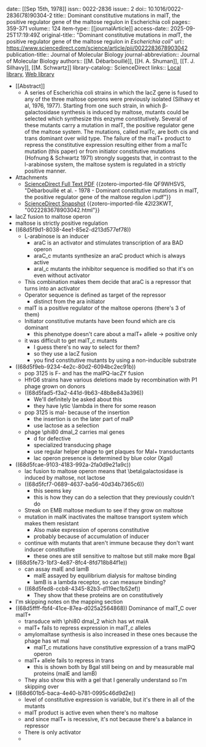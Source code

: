 date:: [[Sep 15th, 1978]]
issn:: 0022-2836
issue:: 2
doi:: 10.1016/0022-2836(78)90304-2
title:: Dominant constitutive mutations in malT, the positive regulator gene of the maltose regulon in Escherichia coli
pages:: 359-371
volume:: 124
item-type:: [[journalArticle]]
access-date:: 2025-09-25T17:19:49Z
original-title:: "Dominant constitutive mutations in <i>mal</i>T, the positive regulator gene of the maltose regulon in <i>Escherichia coli</i>"
url:: https://www.sciencedirect.com/science/article/pii/0022283678903042
publication-title:: Journal of Molecular Biology
journal-abbreviation:: Journal of Molecular Biology
authors:: [[M. Débarbouillé]], [[H. A. Shuman]], [[T. J. Silhavy]], [[M. Schwartz]]
library-catalog:: ScienceDirect
links:: [Local library](zotero://select/library/items/HS52VKIQ), [Web library](https://www.zotero.org/users/6106196/items/HS52VKIQ)

- [[Abstract]]
	- A series of Escherichia coli strains in which the lacZ gene is fused to any of the three maltose operons were previously isolated (Silhavy et al, 1976, 1977). Starting from one such strain, in which β-galactosidase synthesis is induced by maltose, mutants could be selected which synthesize this enzyme constitutively. Several of these mutants carry a mutation in malT, the positive regulator gene of the maltose system. The mutations, called malTc, are both cis and trans dominant over wild type. The failure of the malT+ product to repress the constitutive expression resulting either from a malTc mutation (this paper) or from initiator constitutive mutations (Hofnung & Schwartz 1971) strongly suggests that, in contrast to the l-arabinose system, the maltose system is regulated in a strictly positive manner.
- Attachments
	- [ScienceDirect Full Text PDF](https://pdf.sciencedirectassets.com/272582/1-s2.0-S0022283600X09679/1-s2.0-0022283678903042/main.pdf?X-Amz-Security-Token=IQoJb3JpZ2luX2VjEPD%2F%2F%2F%2F%2F%2F%2F%2F%2F%2FwEaCXVzLWVhc3QtMSJHMEUCIA%2F2u6OVxpT54QEoEB95qL7OSTk4V4wbed7%2BEnk1eyoLAiEAmNfbJsxSdLtof6i0lhS5FN6p2qNz4RzR%2B7fHexb%2BZ1UqsgUIeRAFGgwwNTkwMDM1NDY4NjUiDCYFQhWMqpui4pW1IiqPBbQxEMeUXztChNnCt4g%2FRL%2Ff%2FsD3tInsQk%2Bum7sg8qRQE6rbCPg%2BIzNvA1Fird%2Fq70COOM8Z2sOqfgi77%2BI0GOrT0HAZKudeCvu86o0JiEQbq091B1Bso2Yjb21fx8Zf9rae%2FOstWsG9XnRMDiS2CTsovd1bDt3Xy%2BwLLytT9qGMPRvRpxa9JrzH1A0RhwIeZy%2Bh%2FKMqUrlbK%2BCcjcGrTq9U8mozBBNifvarrMPUyR%2FVyTcpH7HgFsrvuJUiT3eDRfbrwnwNERfr%2BzlzDr%2FupKHAZdd0heG2yRWUAu7zIu2jdCZc6l2s4zIMddwGVepNMv31eYN5rsvuhmJC2B846RzARlnK6BhgplGmc9egqcVvFRp2rBC5LQe4mYjlaKxbggf6a4JCwLAdfQ40lxv2l5s6iwpqwfqFv04XeHfZhGCeJiL35QipqN6uNKnrDlOHI4l3qs3OgRcAZDQE8iLBsplyrZU0hDYIRj829nYWn1hKw2JvK1ihCgzA66Uk%2Fy3fdN3m%2FXYJY7%2FSO1fB9jK7VNlzTGm1qTL0vKRWOHE1kqEu%2Fjj%2BlQy98%2BxNoe3nVJlOhYUSMUK0xVZL4A8vSnvqL8nYgrTj6lbFjm%2BAeF4mBczb92o9mlBvT6LhmB1%2F9JVTaeuRcqD%2BAlu%2BtIHRnttC3PH6gNHiy0uwVsVGZ%2BF7jRUcslZhBMQ3XOohW%2ByBZdruRvIove6bRHaLggp8X4FpGp%2BYP%2FEb9WciC4i4mbTq4uDdljE%2ByXbX5yaPAYWJWcDTDj3C1sB3Z4a6DxIw38NbB0KIcI9h%2FActesL93dOqNVSQQcPtxxYI3dB5tUmuSNm0iLzmIW4etHc9y2maKOsPY%2FDHR1D%2FyBibdFPzT%2BglKDswl8zVxgY6sQEZ2pg8DKxCn0K26oq4Nr3FGbU2OF9sbtZ46%2BHR0T54jYTi%2B6RW8YAM%2FXWH5xP2dslVQx2wEPDNUoLHkNBfyRLRCeGOVZJ7Lgw7ywTd863%2Bq0eLM9NxuYlY1nDq6Dt5sWpExiTOrRs87l6GI3tNNkhzT8Eat7wDZnNb0X3Ltm%2FJBidSVKrqKM%2BIRjEir07VsAPok0AffUE%2Flwdd%2BdoIUaYbrUBSHyt73RF1O7X9vCiYBro%3D&X-Amz-Algorithm=AWS4-HMAC-SHA256&X-Amz-Date=20250925T171955Z&X-Amz-SignedHeaders=host&X-Amz-Expires=300&X-Amz-Credential=ASIAQ3PHCVTYQVFWZV5Z%2F20250925%2Fus-east-1%2Fs3%2Faws4_request&X-Amz-Signature=c0ff9c593f0b10591b26972a893eed40cf0e7abddc92d98ca180f2d1f1f407b4&hash=b0d6df1c4b5b7f1bfdd422312086b684093982c5cbeffaf82c50c96f5584541f&host=68042c943591013ac2b2430a89b270f6af2c76d8dfd086a07176afe7c76c2c61&pii=0022283678903042&tid=spdf-450b46f4-2d8f-468f-ba94-4b83b6dc1358&sid=e2441fc9508a914a679929c346c28d3b4a95gxrqa&type=client&tsoh=d3d3LnNjaWVuY2VkaXJlY3QuY29t&rh=d3d3LnNjaWVuY2VkaXJlY3QuY29t&ua=13115f5e55005c54535a&rr=984c3074abebc5e9&cc=us) {{zotero-imported-file QF9WHSVS, "Débarbouillé et al. - 1978 - Dominant constitutive mutations in malT, the positive regulator gene of the maltose regulon i.pdf"}}
	- [ScienceDirect Snapshot](https://www.sciencedirect.com/science/article/pii/0022283678903042) {{zotero-imported-file 42I23KWT, "0022283678903042.html"}}
- lacZ fusion to maltose operon
- maltose is strictly positive regulation
- ((68d5f9d1-8038-4ee1-85e2-d213d577ef78))
	- L-arabinose is an inducer
		- araC is an activator and stimulates transcription of ara BAD operon
		- araC_c mutants synthesize an araC product which is always active
		- araI_c mutants the inhibitor sequence is modified so that it's on even without activator
	- This combination makes them decide that araC is a repressor that turns into an activator
	- Operator sequence is defined as target of the repressor
		- distinct from the ara initiator
	- malT is a positive regulator of the maltose operons (there's 3 of them)
	- Initiator constitutive mutants have been found which are cis dominant
		- this phenotype doesn't care about a malT+ allele -> positive only
	- it was difficult to get malT_c mutants
		- I guess there's no way to select for them?
		- so they use a lacZ fusion
		- you find constitutive mutants by using a non-inducible substrate
- ((68d5f9eb-9234-4e2c-80d2-6094bc2ec91b))
	- pop 3125 is F- and has the malPQ-lacZY fusion
	- HfrG6 strains have various deletions made by recombination with P1 phage grown on donors
	- ((68d5fad5-f3a2-441d-9b63-48b8e843a396))
		- We'll definitely be asked about this
		- they have lytic \lambda in there for some reason
	- pop 3125 is mal- because of the insertion
		- the insertion is on the later part of malP
		- use lactose as a selection
	- phage \phi80 dmal_2 carries mal genes
		- d for defective
		- specialized transducing phage
		- use regular helper phage to get plaques for Mal+ transductants
		- lac operon presence is determined by blue color (Xgal)
- ((68d5fcae-9103-4183-992a-2fa0d9e21a9c))
	- lac fusion to maltose operon means that \beta\galactosidase is induced by maltose, not lactose
	- ((68d5fcf7-0689-4637-ba56-40d34b7365c6))
		- this seems key
		- this is how they can do a selection that they previously couldn't do
	- Streak on EMB maltose medium to see if they grow on maltose
	- mutation in malK inactivates the maltose transport system which makes them resistant
		- Also make expression of operons constitutive
		- probably because of accumulation of inducer
	- continue with mutants that aren't immune because they don't want inducer constitutive
		- these ones are still sensitive to maltose but still make more Bgal
- ((68d5fe73-1bf3-4e87-8fc4-8fd718b84f1e))
	- can assay malE and lamB
		- malE assayed by equilibrium dialysis for maltose binding
		- lamB is a lambda receptor, so can measure binding?
	- ((68d5fed8-ccb8-4345-82b3-d119ec1b52ef))
		- They show that these proteins are on constitutively
- I'm skipping notes on the mapping section
- ((68d5ffff-fbf4-41ce-87ea-d025a2564868)) Dominance of malT_C over malT+
	- transduce with \phi80 dmal_2 which has wt malA
	- malT+ fails to repress expression in malT_c alleles
	- amylomaltase synthesis is also increased in these ones because the phage has wt mal
		- malT_c mutations have constitutive expression of a trans malPQ operon
	- malT+ allele fails to repress in trans
		- this is shown both by Bgal still being on and by measurable mal proteins (malE and lamB)
	- They also show this with a gel that I generally understand so I'm skipping over
- ((68d601b5-baca-4e40-b781-0995c46d9d2e))
	- level of constitutive expression is variable, but it's there in all of the mutants
	- malT product is active even when there's no maltose
	- and since malT+ is recessive, it's not because there's a balance in repressor
	- There is only activator
	-
